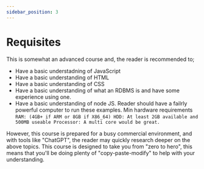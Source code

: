 ```yaml
---
sidebar_position: 3
---
```


# Requisites
This is somewhat an advanced course and, the reader is recommended to;
- Have a basic understadning of JavaScript
- Have a basic understanding of HTML
- Have a basic understanding of CSS
- Have a basic understanding of what an RDBMS is and have some experience using one.
- Have a basic understanding of node JS.
Reader should have a failrly powerful computer to run these examples.
Min hardware requirements
`
RAM: (4GB+ if ARM or 8GB if X86_64)
HDD: At least 2GB available and 500MB useable
Processor: A multi core would be great.
`

However, this course is prepared for a busy commercial environment, and with tools like "ChatGPT", the reader may quickly research deeper on the above topics.
This course is designed to take you from "zero to hero", this means that you'll be doing plenty of "copy-paste-modify" to help with your understanding.

